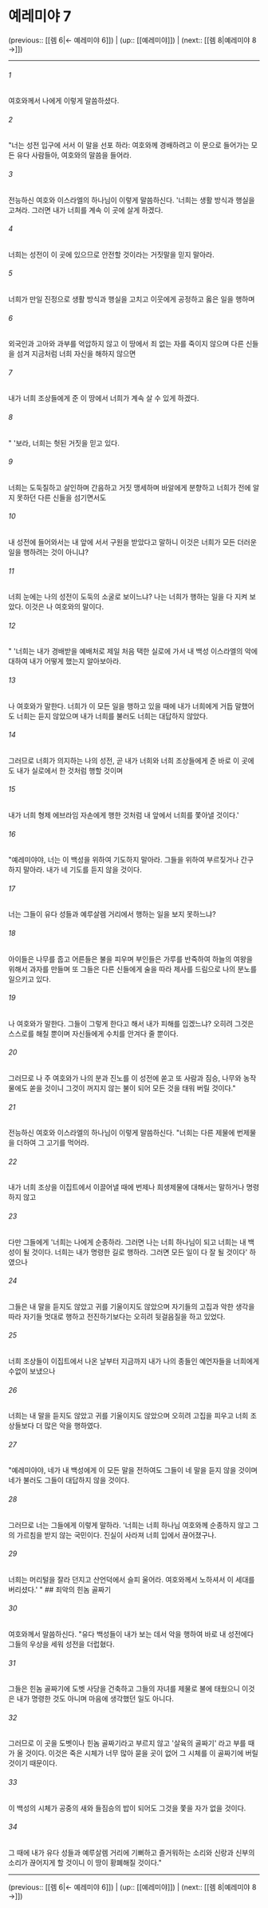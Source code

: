 # 예레미야 7

(previous:: [[렘 6|← 예레미야 6]]) | (up:: [[예레미야]]) | (next:: [[렘 8|예레미야 8 →]])

***




###### 1 

여호와께서 나에게 이렇게 말씀하셨다. 



###### 2 

"너는 성전 입구에 서서 이 말을 선포 하라: 여호와께 경배하려고 이 문으로 들어가는 모든 유다 사람들아, 여호와의 말씀을 들어라. 



###### 3 

전능하신 여호와 이스라엘의 하나님이 이렇게 말씀하신다. '너희는 생활 방식과 행실을 고쳐라. 그러면 내가 너희를 계속 이 곳에 살게 하겠다. 



###### 4 

너희는 성전이 이 곳에 있으므로 안전할 것이라는 거짓말을 믿지 말아라. 



###### 5 

너희가 만일 진정으로 생활 방식과 행실을 고치고 이웃에게 공정하고 옳은 일을 행하며 



###### 6 

외국인과 고아와 과부를 억압하지 않고 이 땅에서 죄 없는 자를 죽이지 않으며 다른 신들을 섬겨 지금처럼 너희 자신을 해하지 않으면 



###### 7 

내가 너희 조상들에게 준 이 땅에서 너희가 계속 살 수 있게 하겠다. 



###### 8 

" '보라, 너희는 헛된 거짓을 믿고 있다. 



###### 9 

너희는 도둑질하고 살인하며 간음하고 거짓 맹세하며 바알에게 분향하고 너희가 전에 알지 못하던 다른 신들을 섬기면서도 



###### 10 

내 성전에 들어와서는 내 앞에 서서 구원을 받았다고 말하니 이것은 너희가 모든 더러운 일을 행하려는 것이 아니냐? 



###### 11 

너희 눈에는 나의 성전이 도둑의 소굴로 보이느냐? 나는 너희가 행하는 일을 다 지켜 보았다. 이것은 나 여호와의 말이다. 



###### 12 

" '너희는 내가 경배받을 예배처로 제일 처음 택한 실로에 가서 내 백성 이스라엘의 악에 대하여 내가 어떻게 했는지 알아보아라. 



###### 13 

나 여호와가 말한다. 너희가 이 모든 일을 행하고 있을 때에 내가 너희에게 거듭 말했어도 너희는 듣지 않았으며 내가 너희를 불러도 너희는 대답하지 않았다. 



###### 14 

그러므로 너희가 의지하는 나의 성전, 곧 내가 너희와 너희 조상들에게 준 바로 이 곳에도 내가 실로에서 한 것처럼 행할 것이며 



###### 15 

내가 너희 형제 에브라임 자손에게 행한 것처럼 내 앞에서 너희를 쫓아낼 것이다.' 



###### 16 

"예레미야야, 너는 이 백성을 위하여 기도하지 말아라. 그들을 위하여 부르짖거나 간구하지 말아라. 내가 네 기도를 듣지 않을 것이다. 



###### 17 

너는 그들이 유다 성들과 예루살렘 거리에서 행하는 일을 보지 못하느냐? 



###### 18 

아이들은 나무를 줍고 어른들은 불을 피우며 부인들은 가루를 반죽하여 하늘의 여왕을 위해서 과자를 만들며 또 그들은 다른 신들에게 술을 따라 제사를 드림으로 나의 분노를 일으키고 있다. 



###### 19 

나 여호와가 말한다. 그들이 그렇게 한다고 해서 내가 피해를 입겠느냐? 오히려 그것은 스스로를 해칠 뿐이며 자신들에게 수치를 안겨다 줄 뿐이다. 



###### 20 

그러므로 나 주 여호와가 나의 분과 진노를 이 성전에 쏟고 또 사람과 짐승, 나무와 농작물에도 쏟을 것이니 그것이 꺼지지 않는 불이 되어 모든 것을 태워 버릴 것이다." 



###### 21 

전능하신 여호와 이스라엘의 하나님이 이렇게 말씀하신다. "너희는 다른 제물에 번제물을 더하여 그 고기를 먹어라. 



###### 22 

내가 너희 조상을 이집트에서 이끌어낼 때에 번제나 희생제물에 대해서는 말하거나 명령하지 않고 



###### 23 

다만 그들에게 '너희는 나에게 순종하라. 그러면 나는 너희 하나님이 되고 너희는 내 백성이 될 것이다. 너희는 내가 명령한 길로 행하라. 그러면 모든 일이 다 잘 될 것이다' 하였으나 



###### 24 

그들은 내 말을 듣지도 않았고 귀를 기울이지도 않았으며 자기들의 고집과 악한 생각을 따라 자기들 멋대로 행하고 전진하기보다는 오히려 뒷걸음질을 하고 있었다. 



###### 25 

너희 조상들이 이집트에서 나온 날부터 지금까지 내가 나의 종들인 예언자들을 너희에게 수없이 보냈으나 



###### 26 

너희는 내 말을 듣지도 않았고 귀를 기울이지도 않았으며 오히려 고집을 피우고 너희 조상들보다 더 많은 악을 행하였다. 



###### 27 

"예레미야야, 네가 내 백성에게 이 모든 말을 전하여도 그들이 네 말을 듣지 않을 것이며 네가 불러도 그들이 대답하지 않을 것이다. 



###### 28 

그러므로 너는 그들에게 이렇게 말하라. '너희는 너희 하나님 여호와께 순종하지 않고 그의 가르침을 받지 않는 국민이다. 진실이 사라져 너희 입에서 끊어졌구나. 



###### 29 

너희는 머리털을 잘라 던지고 산언덕에서 슬피 울어라. 여호와께서 노하셔서 이 세대를 버리셨다.' " ## 죄악의 힌놈 골짜기 



###### 30 

여호와께서 말씀하신다. "유다 백성들이 내가 보는 데서 악을 행하여 바로 내 성전에다 그들의 우상을 세워 성전을 더럽혔다. 



###### 31 

그들은 힌놈 골짜기에 도벳 사당을 건축하고 그들의 자녀를 제물로 불에 태웠으니 이것은 내가 명령한 것도 아니며 마음에 생각했던 일도 아니다. 



###### 32 

그러므로 이 곳을 도벳이나 힌놈 골짜기라고 부르지 않고 '살육의 골짜기' 라고 부를 때가 올 것이다. 이것은 죽은 시체가 너무 많아 묻을 곳이 없어 그 시체를 이 골짜기에 버릴 것이기 때문이다. 



###### 33 

이 백성의 시체가 공중의 새와 들짐승의 밥이 되어도 그것을 쫓을 자가 없을 것이다. 



###### 34 

그 때에 내가 유다 성들과 예루살렘 거리에 기뻐하고 즐거워하는 소리와 신랑과 신부의 소리가 끊어지게 할 것이니 이 땅이 황폐해질 것이다."

***

(previous:: [[렘 6|← 예레미야 6]]) | (up:: [[예레미야]]) | (next:: [[렘 8|예레미야 8 →]])

